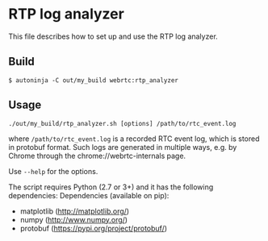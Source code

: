 # RTP log analyzer
This file describes how to set up and use the RTP log analyzer.

## Build

```shell
$ autoninja -C out/my_build webrtc:rtp_analyzer
```

## Usage

```shell
./out/my_build/rtp_analyzer.sh [options] /path/to/rtc_event.log
```

where `/path/to/rtc_event.log` is a recorded RTC event log, which is stored in
protobuf format. Such logs are generated in multiple ways, e.g. by Chrome
through the chrome://webrtc-internals page.

Use `--help` for the options.

The script requires Python (2.7 or 3+) and it has the following dependencies:
Dependencies (available on pip):
- matplotlib (http://matplotlib.org/)
- numpy (http://www.numpy.org/)
- protobuf (https://pypi.org/project/protobuf/)
